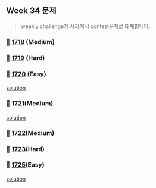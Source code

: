 ## Week 34 문제 
> weekly challenge가 사라져서 contest문제로 대체합니다.

### 👀 [1718](https://leetcode.com/problemset/all/?search=1718&page=1) (Medium)
####
####
### 👀 [1719](https://leetcode.com/problemset/all/?search=1719&page=1) (Hard)
####
####
### 👀 [1720](https://leetcode.com/problemset/all/?search=1720&page=1) (Easy)
####
[solution](https://github.com/KimHunJin/Study-Book/blob/master/algorithm/src/leetcode/LC_1720.ts)
####
### 👀 [1721](https://leetcode.com/problemset/all/?search=1721&page=1)(Medium)
####
[solution](https://github.com/KimHunJin/Study-Book/blob/master/algorithm/src/leetcode/LC_1721.ts)
####
### 👀 [1722](https://leetcode.com/problemset/all/?search=1722&page=1)(Medium)
####
####
### 👀 [1723](https://leetcode.com/problemset/all/?search=1723&page=1)(Hard)
####
####
### 👀 [1725](https://leetcode.com/problemset/all/?search=1725&page=1)(Easy)
####
[solution](https://github.com/KimHunJin/Study-Book/blob/master/algorithm/src/leetcode/LC_1725.ts)
####
